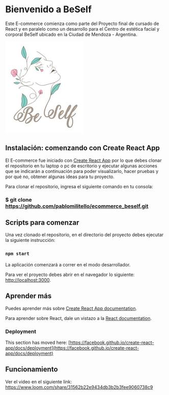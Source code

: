# Bienvenido a BeSelf

Este E-commerce comienza como parte del Proyecto final de cursado de React y en paralelo como un desarrollo para el Centro de estética facial y corporal BeSelf ubicado en la Ciudad de Mendoza - Argentina.

![imgBesel](/public/images/beSelfReadme.jpg)

## Instalación: comenzando con Create React App

El E-commerce fue iniciado con [Create React App](https://github.com/facebook/create-react-app) por lo que debes clonar el repositorio en tu laptop o pc de escritorio y ejecutar algunas acciones que se indicarán a continuación para poder visualizarlo, hacer pruebas y por qué no, obtener algunas ideas para tu proyecto.

Para clonar el repositorio, ingresa el siguiente comando en tu consola:

### $ git clone https://github.com/pablomilitello/ecommerce_beself.git

## Scripts para comenzar

Una vez clonado el repositorio, en el directorio del proyecto debes ejecutar la siguiente instrucción:

### `npm start`

La aplicación comenzará a correr en el modo desarrollador.

Para ver el proyecto debes abrir en el navegador lo siguiente: [http://localhost:3000](http://localhost:3000).

## Aprender más

Puedes aprender más sobre [Create React App documentation](https://facebook.github.io/create-react-app/docs/getting-started).

Para aprender sobre React, dale un vistazo a la [React documentation](https://reactjs.org/).

### Deployment

This section has moved here: [https://facebook.github.io/create-react-app/docs/deployment](https://facebook.github.io/create-react-app/docs/deployment)

## Funcionamiento

Ver el video en el siguiente link:
https://www.loom.com/share/31562b22e9434db3b2b3fee9060738c9
